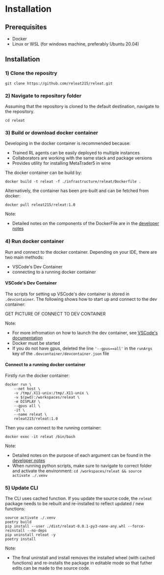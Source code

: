 # Installation

## Prerequisites

- Docker
- Linux or WSL (for windows machine, preferably Ubuntu 20.04)

## Installation

### 1) Clone the repositry

```
git clone https://github.com/releat215/releat.git
```

### 2) Navigate to repository folder

Assuming that the repository is cloned to the default destination, navigate to the repository.

```
cd releat
```

### 3) Build or download docker container

Developing in the docker container is recommended because:
- Trained RL agents can be easily deployed to multiple instances
- Collaborators are working with the same stack and package versions
- Provides utility for installing MetaTrader5 in wine

The docker container can be build by:

```
docker build -t releat -f ./infrastructure/releat/Dockerfile .
```

Alternatively, the container has been pre-built and can be fetched from docker:

```
docker pull releat215/releat:1.0
```

Note:
- Detailed notes on the components of the DockerFile are in the [developer notes](developer_notes/releat_dockerfile.md)

### 4) Run docker container

Run and connect to the docker container. Depending on your IDE, there are two main methods:
- VSCode's Dev Container
- connecting to a running docker container

#### VSCode's Dev Container

The scripts for setting up VSCode's dev container is stored in `.devcontainer`. The following shows how to start up and connect to the dev container:

GET PICTURE OF CONNECT TO DEV CONTAINER

Note:
- For more infromation on how to launch the dev container, see [VSCode's documentation](https://code.visualstudio.com/docs/devcontainers/containers)
- Docker must be started
- If you do not have gpus, deleted the line `'--gpus==all'` in the `runArgs` key of the `.devcontainer/devcontainer.json` file

#### Connect to a running docker container

Firstly run the docker container:

```
docker run \
    --net host \
    -v /tmp/.X11-unix:/tmp/.X11-unix \
    -v $(pwd):/workspaces/releat \
    -e DISPLAY \
    --gpus all \
    -it \
    --name releat \
    releat215/releat:1.0
```

Then you can connect to the running container:

```
docker exec -it releat /bin/bash
```

Note:
- Detailed notes on the purpose of each argument can be found in the [developer notes](developer_notes/releat_dockerfile.md#docker-run)
- When running python scripts, make sure to navigate to correct folder and activate the environment: `cd /workspaces/releat && source activate ./.venv`

### 5) Update CLI

The CLI uses cached function. If you update the source code, the `releat` package needs to be rebuilt and re-installed to reflect updated / new functions:

```
source activate ./.venv
poetry build
pip install --user ./dist/releat-0.0.1-py3-none-any.whl --force-reinstall --no-deps
pip uninstall releat -y
poetry install
```

Note:
- The final uninstall and install removes the installed wheel (with cached functions) and re-installs the package in editable mode so that futher edits can be made to the source code.
